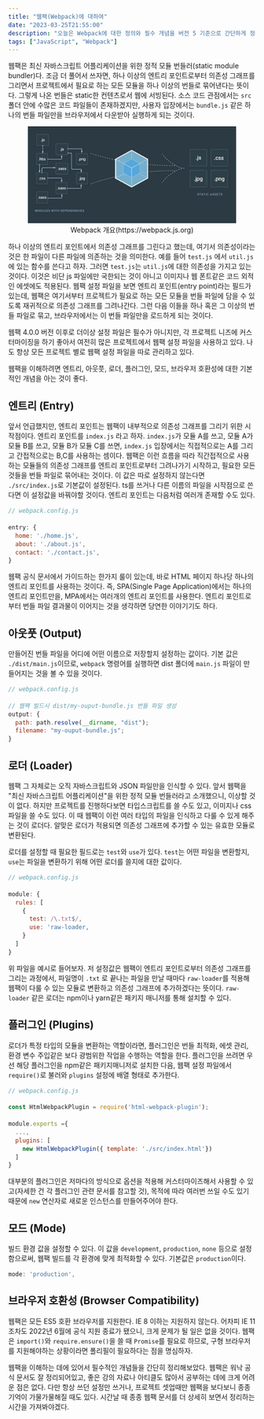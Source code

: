 ```yaml
---
title: "웹팩(Webpack)에 대하여"
date: "2023-03-25T21:55:00"
description: "오늘은 Webpack에 대한 정의와 필수 개념을 버전 5 기준으로 간단하게 정리해보았다"
tags: ["JavaScript", "Webpack"]
---
```


웹팩은 최신 자바스크립트 어플리케이션을 위한 정적 모듈 번들러(static module bundler)다. 조금 더 풀어서 쓰자면, 하나 이상의 엔트리 포인트로부터 의존성 그래프를 그리면서 프로젝트에서 필요로 하는 모든 모듈을 하나 이상의 번들로 묶어낸다는 뜻이다. 그렇게 나온 번들은 static한 컨텐츠로서 웹에 서빙된다. 소스 코드 관점에서는 `src` 폴더 안에 수많은 코드 파일들이 존재하겠지만, 사용자 입장에서는 `bundle.js` 같은 하나의 번들 파일만을 브라우저에서 다운받아 실행하게 되는 것이다.

<figure>
  <img src="./intro.jpeg" />
  <figcaption align = "center">Webpack 개요(https://webpack.js.org)</figcaption>
</figure>

하나 이상의 엔트리 포인트에서 의존성 그래프를 그린다고 했는데, 여기서 의존성이라는 것은 한 파일이 다른 파일에 의존하는 것을 의미한다. 예를 들어 `test.js` 에서 `util.js`에 있는 함수를 쓴다고 하자. 그러면 `test.js`는 `util.js`에 대한 의존성을 가지고 있는 것이다. 이것은 비단 js 파일에만 국한되는 것이 아니고 이미지나 웹 폰트같은 코드 외적인 에셋에도 적용된다. 웹팩 설정 파일을 보면 엔트리 포인트(entry point)라는 필드가 있는데, 웹팩은 여기서부터 프로젝트가 필요로 하는 모든 모듈을 번들 파일에 담을 수 있도록 재귀적으로 의존성 그래프를 그려나간다. 그런 다음 이들을 하나 혹은 그 이상의 번들 파일로 묶고, 브라우저에서는 이 번들 파일만을 로드하게 되는 것이다.

웹팩 4.0.0 버전 이후로 더이상 설정 파일은 필수가 아니지만, 각 프로젝트 니즈에 커스터마이징을 하기 좋아서 여전히 많은 프로젝트에서 웹팩 설정 파일을 사용하고 있다. 나도 항상 모든 프로젝트 별로 웹팩 설정 파일을 따로 관리하고 있다.

웹팩을 이해하려면 엔트리, 아웃풋, 로더, 플러그인, 모드, 브라우저 호환성에 대한 기본적인 개념을 아는 것이 좋다.

## 엔트리 (Entry)

앞서 언급했지만, 엔트리 포인트는 웹팩이 내부적으로 의존성 그래프를 그리기 위한 시작점이다. 엔트리 포인트를 `index.js` 라고 하자. `index.js`가 모듈 A를 쓰고, 모듈 A가 모듈 B를 쓰고, 모듈 B가 모듈 C를 쓰면, `index.js` 입장에서는 직접적으로는 A를 그리고 간접적으로는 B,C를 사용하는 셈이다. 웹팩은 이런 흐름을 따라 직간접적으로 사용하는 모듈들의 의존성 그래프를 엔트리 포인트로부터 그려나가기 시작하고, 필요한 모든 것들을 번들 파일로 묶어내는 것이다.
이 값은 따로 설정하지 않는다면 `./src/index.js`로 기본값이 설정된다. ts를 쓰거나 다른 이름의 파일을 시작점으로 쓴다면 이 설정값을 바꿔야할 것이다.
엔트리 포인트는 다음처럼 여러개 존재할 수도 있다.

```javascript
// webpack.config.js

entry: {
  home: './home.js',
  about: './about.js',
  contact: './contact.js',
}
```

웹팩 공식 문서에서 가이드하는 한가지 룰이 있는데, 바로 HTML 페이지 하나당 하나의 엔트리 포인트를 사용하는 것이다. 즉, SPA(Single Page Application)에서는 하나의 엔트리 포인트만을, MPA에서는 여러개의 엔트리 포인트를 사용한다. 엔트리 포인트로부터 번들 파일 결과물이 이어지는 것을 생각하면 당연한 이야기기도 하다.

## 아웃풋 (Output)

만들어진 번들 파일을 어디에 어떤 이름으로 저장할지 설정하는 값이다. 기본 값은 `./dist/main.js`이므로, `webpack` 명령어를 실행하면 dist 폴더에 `main.js` 파일이 만들어지는 것을 볼 수 있을 것이다.

```javascript
// webpack.config.js

// 웹팩 빌드시 dist/my-ouput-bundle.js 번들 파일 생성
output: {
  path: path.resolve(__dirname, "dist");
  filename: "my-ouput-bundle.js";
}
```

## 로더 (Loader)

웹팩 그 자체로는 오직 자바스크립트와 JSON 파일만을 인식할 수 있다. 앞서 웹팩을 "최신 자바스크립트 어플리케이션"을 위한 정적 모듈 번들러라고 소개했으니, 이상할 것이 없다. 하지만 프로젝트를 진행하다보면 타입스크립트를 쓸 수도 있고, 이미지나 css 파일을 쓸 수도 있다. 이 때 웹팩이 이런 여러 타입의 파일을 인식하고 다룰 수 있게 해주는 것이 로더다. 알맞은 로더가 적용되면 의존성 그래프에 추가할 수 있는 유효한 모듈로 변환된다.

로더를 설정할 때 필요한 필드로는 `test`와 `use`가 있다. `test`는 어떤 파일을 변환할지, `use`는 파일을 변환하기 위해 어떤 로더를 쓸지에 대한 값이다.

```javascript
// webpack.config.js

module: {
  rules: [
    {
      test: /\.txt$/,
      use: 'raw-loader,
    }
  ]
}
```

위 파일을 예시로 들어보자. 저 설정값은 웹팩이 엔트리 포인트로부터 의존성 그래프를 그리는 과정에서, 파일명이 `.txt` 로 끝나는 파일을 만날 때마다 `raw-loader`를 적용해 웹팩이 다룰 수 있는 모듈로 변환하고 의존성 그래프에 추가하겠다는 뜻이다. `raw-loader` 같은 로더는 npm이나 yarn같은 패키지 매니저를 통해 설치할 수 있다.

## 플러그인 (Plugins)

로더가 특정 타입의 모듈을 변환하는 역할이라면, 플러그인은 번들 최적화, 에셋 관리, 환경 변수 주입같은 보다 광범위한 작업을 수행하는 역할을 한다. 플러그인을 쓰려면 우선 해당 플러그인을 npm같은 패키지매니저로 설치한 다음, 웹팩 설정 파일에서 `require()`로 불러와 `plugins` 설정에 배열 형태로 추가한다.

```javascript
// webpack.config.js

const HtmlWebpackPlugin = require('html-webpack-plugin');

module.exports ={
  ...,
  plugins: [
    new HtmlWebpackPlugin({ template: './src/index.html'})
  ]
}
```

대부분의 플러그인은 저마다의 방식으로 옵션을 적용해 커스터마이즈해서 사용할 수 있고(자세한 건 각 플러그인 관련 문서를 참고할 것), 목적에 따라 여러번 쓰일 수도 있기 때문에 `new` 연산자로 새로운 인스턴스를 만들어주어야 한다.

## 모드 (Mode)

빌드 환경 값을 설정할 수 있다. 이 값을 `development`, `production`, `none` 등으로 설정함으로써, 웹팩 빌드를 각 환경에 맞게 최적화할 수 있다. 기본값은 `production`이다.

```javascript
mode: 'production',
```

## 브라우저 호환성 (Browser Compatibility)

웹팩은 모든 ES5 호환 브라우저를 지원한다. IE 8 이하는 지원하지 않는다. 어차피 IE 11조차도 2022년 6월에 공식 지원 종료가 됐으니, 크게 문제가 될 일은 없을 것이다. 웹팩은 `import()`와 `require.ensure()`을 쓸 때 `Promise`를 필요로 하므로, 구형 브라우저를 지원해야하는 상황이라면 폴리필이 필요하다는 점을 명심하자.

웹팩을 이해하는 데에 있어서 필수적인 개념들을 간단히 정리해보았다. 웹팩은 워낙 공식 문서도 잘 정리되어있고, 좋은 강의 자료나 아티클도 많아서 공부하는 데에 크게 어려운 점은 없다. 다만 항상 쓰던 설정만 쓰거나, 프로젝트 셋업때만 웹팩을 보다보니 종종 기억이 가물가물해질 때도 있다. 시간날 때 종종 웹팩 문서를 더 상세히 보면서 정리하는 시간을 가져봐야겠다.
